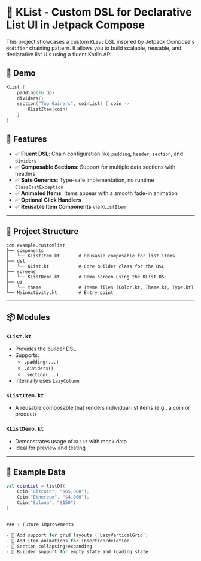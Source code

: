 # 🔗 KList - Custom DSL for Declarative List UI in Jetpack Compose

This project showcases a custom `KList` DSL inspired by Jetpack Compose's `Modifier` chaining pattern. It allows you to build scalable, reusable, and declarative list UIs using a fluent Kotlin API.

## 📱 Demo

```kotlin
KList {
    padding(16.dp)
    dividers()
    section("Top Gainers", coinList) { coin ->
        KListItem(coin)
    }
}
```

## 🚀 Features

- ✅ **Fluent DSL**: Chain configuration like `padding`, `header`, `section`, and `dividers`
- ✅ **Composable Sections**: Support for multiple data sections with headers
- ✅ **Safe Generics**: Type-safe implementation, no runtime `ClassCastException`
- ✅ **Animated Items**: Items appear with a smooth fade-in animation
- ✅ **Optional Click Handlers**
- ✅ **Reusable Item Components** via `KListItem`

---

## 🧱 Project Structure

```
com.example.customlist
├── components
│   └── KListItem.kt       # Reusable composable for list items
├── dsl
│   └── KList.kt           # Core builder class for the DSL
├── screens
│   └── KListDemo.kt       # Demo screen using the KList DSL
├── ui
│   └── theme              # Theme files (Color.kt, Theme.kt, Type.kt)
└── MainActivity.kt        # Entry point
```

---

## 📦 Modules

### `KList.kt`

- Provides the builder DSL
- Supports:
  - `.padding(...)`
  - `.dividers()`
  - `.section(...)`
- Internally uses `LazyColumn`

### `KListItem.kt`

- A reusable composable that renders individual list items (e.g., a coin or product)

### `KListDemo.kt`

- Demonstrates usage of `KList` with mock data
- Ideal for preview and testing

---

## 🧪 Example Data

```kotlin
val coinList = listOf(
    Coin("Bitcoin", "$65,000"),
    Coin("Ethereum", "$4,000"),
    Coin("Solana", "$150")
)


### 💡 Future Improvements

- 🔘 Add support for grid layouts (`LazyVerticalGrid`)
- 🔘 Add item animations for insertion/deletion
- 🔘 Section collapsing/expanding
- 🔘 Builder support for empty state and loading state


